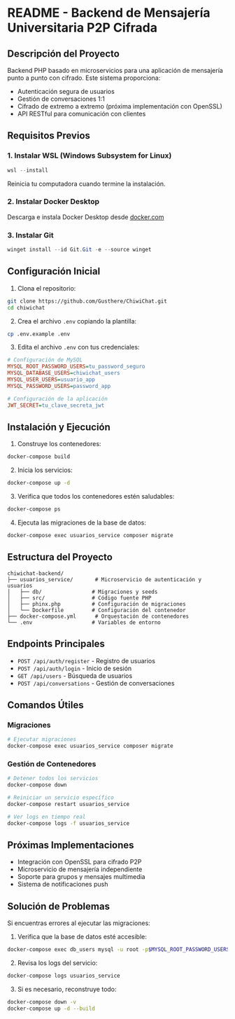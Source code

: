 # README - Backend de Mensajería Universitaria P2P Cifrada

## Descripción del Proyecto
Backend PHP basado en microservicios para una aplicación de mensajería punto a punto con cifrado. Este sistema proporciona:
- Autenticación segura de usuarios
- Gestión de conversaciones 1:1
- Cifrado de extremo a extremo (próxima implementación con OpenSSL)
- API RESTful para comunicación con clientes

## Requisitos Previos

### 1. Instalar WSL (Windows Subsystem for Linux)
```powershell
wsl --install
```
Reinicia tu computadora cuando termine la instalación.

### 2. Instalar Docker Desktop
Descarga e instala Docker Desktop desde [docker.com](https://www.docker.com/products/docker-desktop)

### 3. Instalar Git
```powershell
winget install --id Git.Git -e --source winget
```

## Configuración Inicial

1. Clona el repositorio:
```bash
git clone https://github.com/Gusthere/ChiwiChat.git
cd chiwichat
```

2. Crea el archivo `.env` copiando la plantilla:
```bash
cp .env.example .env
```

3. Edita el archivo `.env` con tus credenciales:
```ini
# Configuración de MySQL
MYSQL_ROOT_PASSWORD_USERS=tu_password_seguro
MYSQL_DATABASE_USERS=chiwichat_users
MYSQL_USER_USERS=usuario_app
MYSQL_PASSWORD_USERS=password_app

# Configuración de la aplicación
JWT_SECRET=tu_clave_secreta_jwt
```

## Instalación y Ejecución

1. Construye los contenedores:
```bash
docker-compose build
```

2. Inicia los servicios:
```bash
docker-compose up -d
```

3. Verifica que todos los contenedores estén saludables:
```bash
docker-compose ps
```

4. Ejecuta las migraciones de la base de datos:
```bash
docker-compose exec usuarios_service composer migrate
```

## Estructura del Proyecto

```
chiwichat-backend/
├── usuarios_service/       # Microservicio de autenticación y usuarios
│   ├── db/                # Migraciones y seeds
│   ├── src/               # Código fuente PHP
│   ├── phinx.php          # Configuración de migraciones
│   └── Dockerfile         # Configuración del contenedor
├── docker-compose.yml      # Orquestación de contenedores
└── .env                   # Variables de entorno
```

## Endpoints Principales

- `POST /api/auth/register` - Registro de usuarios
- `POST /api/auth/login` - Inicio de sesión
- `GET /api/users` - Búsqueda de usuarios
- `POST /api/conversations` - Gestión de conversaciones

## Comandos Útiles

### Migraciones
```bash
# Ejecutar migraciones
docker-compose exec usuarios_service composer migrate
```

### Gestión de Contenedores
```bash
# Detener todos los servicios
docker-compose down

# Reiniciar un servicio específico
docker-compose restart usuarios_service

# Ver logs en tiempo real
docker-compose logs -f usuarios_service
```

## Próximas Implementaciones
- Integración con OpenSSL para cifrado P2P
- Microservicio de mensajería independiente
- Soporte para grupos y mensajes multimedia
- Sistema de notificaciones push

## Solución de Problemas

Si encuentras errores al ejecutar las migraciones:
1. Verifica que la base de datos esté accesible:
```bash
docker-compose exec db_users mysql -u root -p$MYSQL_ROOT_PASSWORD_USERS -e "SHOW DATABASES;"
```

2. Revisa los logs del servicio:
```bash
docker-compose logs usuarios_service
```

3. Si es necesario, reconstruye todo:
```bash
docker-compose down -v
docker-compose up -d --build
```